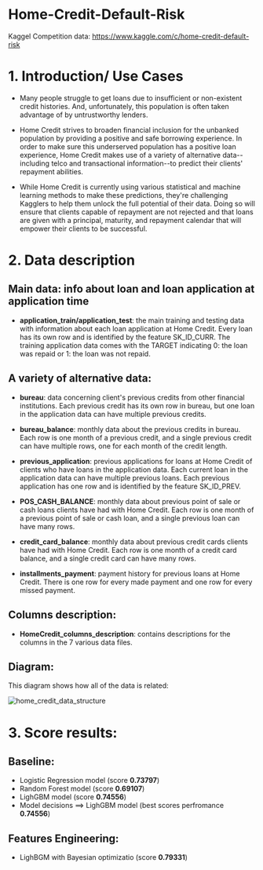 # Home-Credit-Default-Risk
Kaggel Competition
data: https://www.kaggle.com/c/home-credit-default-risk


# <a id='1'>1. Introduction/ Use Cases</a>
* Many people struggle to get loans due to insufficient or non-existent credit histories. And, unfortunately, this population is often taken advantage of by untrustworthy lenders.

* Home Credit strives to broaden financial inclusion for the unbanked population by providing a positive and safe borrowing experience. In order to make sure this underserved population has a positive loan experience, Home Credit makes use of a variety of alternative data--including telco and transactional information--to predict their clients' repayment abilities.

* While Home Credit is currently using various statistical and machine learning methods to make these predictions, they're challenging Kagglers to help them unlock the full potential of their data. Doing so will ensure that clients capable of repayment are not rejected and that loans are given with a principal, maturity, and repayment calendar that will empower their clients to be successful.

# <a id='2'>2. Data description</a>
## Main data: info about loan and loan application at application time
* **application_train/application_test**: the main training and testing data with information about each loan application at Home Credit. Every loan has its own row and is identified by the feature SK_ID_CURR. The training application data comes with the TARGET indicating 0: the loan was repaid or 1: the loan was not repaid. 

## A variety of alternative data:
* **bureau**: data concerning client's previous credits from other financial institutions. Each previous credit has its own row in bureau, but one loan in the application data can have multiple previous credits.

* **bureau_balance**: monthly data about the previous credits in bureau. Each row is one month of a previous credit, and a single previous credit can have multiple rows, one for each month of the credit length. 

* **previous_application**: previous applications for loans at Home Credit of clients who have loans in the application data. Each current loan in the application data can have multiple previous loans. Each previous application has one row and is identified by the feature SK_ID_PREV. 

* **POS_CASH_BALANCE**: monthly data about previous point of sale or cash loans clients have had with Home Credit. Each row is one month of a previous point of sale or cash loan, and a single previous loan can have many rows.

* **credit_card_balance**: monthly data about previous credit cards clients have had with Home Credit. Each row is one month of a credit card balance, and a single credit card can have many rows.

* **installments_payment**: payment history for previous loans at Home Credit. There is one row for every made payment and one row for every missed payment. 

## Columns description:
* **HomeCredit_columns_description**: contains descriptions for the columns in the 7 various data files.

## Diagram:
This diagram shows how all of the data is related:

![home_credit_data_structure](https://user-images.githubusercontent.com/31940025/51610935-ab307580-1ee3-11e9-8dc7-5ed8ecde561c.png)

# <a id='3'>3. Score results:</a>
## Baseline:
* Logistic Regression model (score **0.73797**) 
* Random Forest model (score **0.69107**)
* LighGBM model (score **0.74556**) 
* Model decisions ==> LighGBM model (best scores perfromance **0.74556**)

## Features Engineering:
* LighBGM with Bayesian optimizatio (score **0.79331**)

